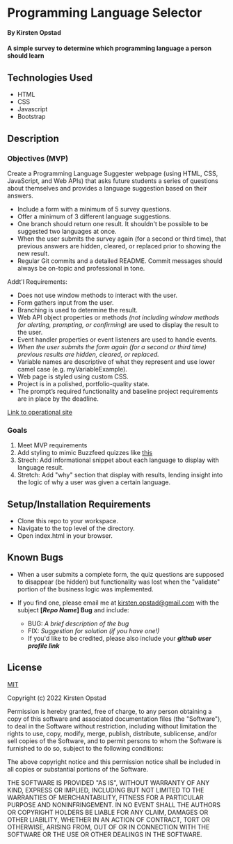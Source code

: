 # Programming Language Selector

#### By Kirsten Opstad

#### A simple survey to determine which programming language a person should learn

## Technologies Used

* HTML 
* CSS 
* Javascript
* Bootstrap

## Description

### Objectives (MVP)

Create a Programming Language Suggester webpage (using HTML, CSS, JavaScript, and Web APIs) that asks future students a series of questions about themselves and provides a language suggestion based on their answers. 
  * Include a form with a minimum of 5 survey questions.
  * Offer a minimum of 3 different language suggestions.
  * One branch should return one result. It shouldn't be possible to be suggested two languages at once.
  * When the user submits the survey again (for a second or third time), that previous answers are hidden, cleared, or replaced prior to showing the new result.
  * Regular Git commits and a detailed README. Commit messages should always be on-topic and professional in tone.

Addt'l Requirements:
  * Does not use window methods to interact with the user. 
  * Form gathers input from the user.
  * Branching is used to determine the result.
  * Web API object properties or methods _(not including window methods for alerting, prompting, or confirming)_ are used to display the result to the user.
  * Event handler properties or event listeners are used to handle events.
  * _When the user submits the form again (for a second or third time) previous results are hidden, cleared, or replaced._
  * Variable names are descriptive of what they represent and use lower camel case (e.g. myVariableExample).
  * Web page is styled using custom CSS.
  * Project is in a polished, portfolio-quality state.
  * The prompt’s required functionality and baseline project requirements are in place by the deadline.

<!-- This template includes placeholders for:

[x] Screenshots

![Screenshots](https://external-content.duckduckgo.com/iu/?u=https%3A%2F%2Ftse1.mm.bing.net%2Fth%3Fid%3DOIP.03bZmDGXaBhBYyxxp3Ls3gHaEA%26pid%3DApi&f=1&ipt=e980d57210242747a51c41421e1f09a6de3b1fdaeaadd297496787bb64e80c88&ipo=images) -->

[Link to operational site](https://www.kirstenopstad.github.io/language-selector)

### Goals
1. Meet MVP requirements
2. Add styling to mimic Buzzfeed quizzes like [this](https://www.buzzfeed.com/lady_emerald/celebrity-preferences-guess-favorite-color-quiz)
3. Strech: Add informational snippet about each language to display with language result.
4. Stretch: Add "why" section that display with results, lending insight into the logic of why a user was given a certain language.

## Setup/Installation Requirements

* Clone this repo to your workspace.
* Navigate to the top level of the directory.
* Open index.html in your browser.

<!-- KO Ask Yourself:

[x] Do I need to run a server? 

[x] How should I set up my databases? 

[x] Is there other code this application depends on?

_{Epicodus recommends deleting the project from your desktop, re-cloning the project from GitHub, and writing down all the steps necessary to get the project working again.}_ -->

## Known Bugs

* When a user submits a complete form, the quiz questions are supposed to disappear (be hidden) but functionality was lost when the "validate" portion of the business logic was implemented.

* If you find one, please email me at kirsten.opstad@gmail.com with the subject **[_Repo Name_] Bug** and include:
  * BUG: _A brief description of the bug_
  * FIX: _Suggestion for solution (if you have one!)_
  * If you'd like to be credited, please also include your **_github user profile link_**

## License

[MIT](https://choosealicense.com/licenses/mit/)

Copyright (c) 2022 Kirsten Opstad

Permission is hereby granted, free of charge, to any person obtaining a copy
of this software and associated documentation files (the "Software"), to deal
in the Software without restriction, including without limitation the rights
to use, copy, modify, merge, publish, distribute, sublicense, and/or sell
copies of the Software, and to permit persons to whom the Software is
furnished to do so, subject to the following conditions:

The above copyright notice and this permission notice shall be included in all
copies or substantial portions of the Software.

THE SOFTWARE IS PROVIDED "AS IS", WITHOUT WARRANTY OF ANY KIND, EXPRESS OR
IMPLIED, INCLUDING BUT NOT LIMITED TO THE WARRANTIES OF MERCHANTABILITY,
FITNESS FOR A PARTICULAR PURPOSE AND NONINFRINGEMENT. IN NO EVENT SHALL THE
AUTHORS OR COPYRIGHT HOLDERS BE LIABLE FOR ANY CLAIM, DAMAGES OR OTHER
LIABILITY, WHETHER IN AN ACTION OF CONTRACT, TORT OR OTHERWISE, ARISING FROM,
OUT OF OR IN CONNECTION WITH THE SOFTWARE OR THE USE OR OTHER DEALINGS IN THE
SOFTWARE.